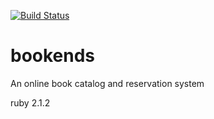 [![Build Status](https://travis-ci.org/hammersmith/bookends.svg?branch=master)](https://travis-ci.org/hammersmith/bookends)

bookends
========

An online book catalog and reservation system

ruby 2.1.2
